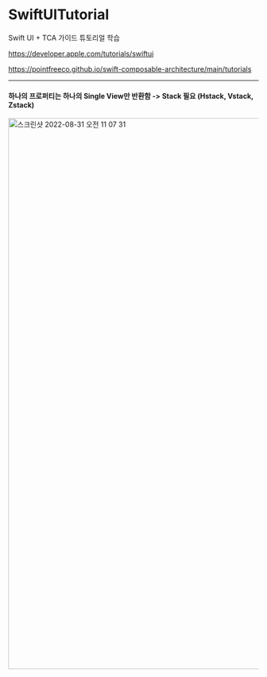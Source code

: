 # SwiftUITutorial
Swift UI + TCA 가이드 튜토리얼 학습

https://developer.apple.com/tutorials/swiftui

https://pointfreeco.github.io/swift-composable-architecture/main/tutorials

-----
> 
#### 하나의 프로퍼티는 하나의 Single View만 반환함 -> Stack 필요 (Hstack, Vstack, Zstack)
<img width="1107" alt="스크린샷 2022-08-31 오전 11 07 31" src="https://user-images.githubusercontent.com/40759743/187576977-9184e7e2-fa5d-4e67-a05e-8b7f2f7ad5f7.png">
